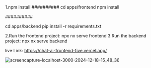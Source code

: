 1.npm install
##########
cd apps/frontend
npm install


##########

cd apps/backend
pip install -r requirements.txt

2.Run the frontend project:
 npx nx serve frontend
3.Run the backend project:
 npx nx serve backend

live Link: https://chat-ai-frontend-five.vercel.app/


 
![screencapture-localhost-3000-2024-12-18-15_48_36](https://github.com/user-attachments/assets/7da13560-15c7-49e7-8905-f01e12bcaf47)
